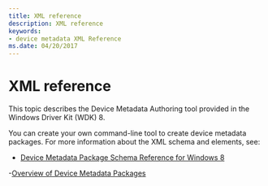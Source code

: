 ```yaml
---
title: XML reference
description: XML reference
keywords:
- device metadata XML Reference
ms.date: 04/20/2017
---
```


# XML reference

This topic describes the Device Metadata Authoring tool provided in the Windows Driver Kit (WDK) 8.

You can create your own command-line tool to create device metadata packages. For more information about the XML schema and elements, see:

- [Device Metadata Package Schema Reference for Windows 8](/previous-versions/windows/hardware/metadata/dn465877(v=vs.85))

-[Overview of Device Metadata Packages](../install/overview-of-device-metadata-packages.md)
